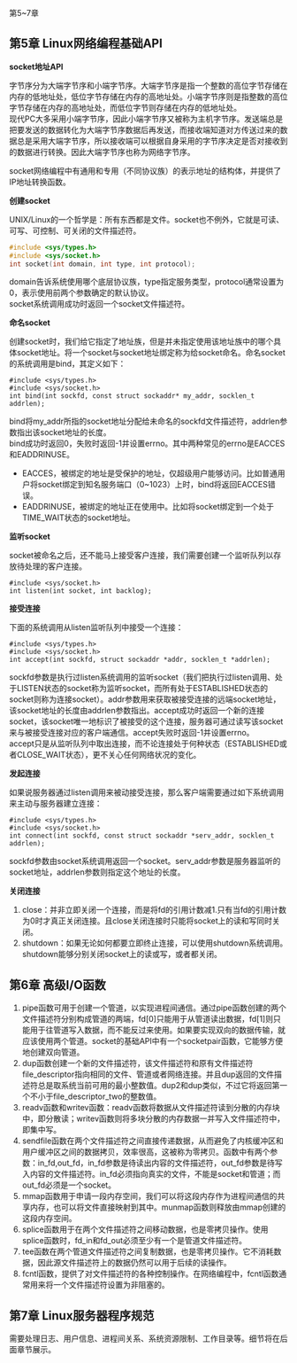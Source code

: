 第5~7章

## 第5章 Linux网络编程基础API

**socket地址API**

字节序分为大端字节序和小端字节序。大端字节序是指一个整数的高位字节存储在内存的低地址处，低位字节存储在内存的高地址处。小端字节序则是指整数的高位字节存储在内存的高地址处，而低位字节则存储在内存的低地址处。  
现代PC大多采用小端字节序，因此小端字节序又被称为主机字节序。发送端总是把要发送的数据转化为大端字节序数据后再发送，而接收端知道对方传送过来的数据总是采用大端字节序，所以接收端可以根据自身采用的字节序决定是否对接收到的数据进行转换。因此大端字节序也称为网络字节序。

socket网络编程中有通用和专用（不同协议族）的表示地址的结构体，并提供了IP地址转换函数。

**创建socket**

UNIX/Linux的一个哲学是：所有东西都是文件。socket也不例外，它就是可读、可写、可控制、可关闭的文件描述符。

```c
#include <sys/types.h>
#include <sys/socket.h>
int socket(int domain, int type, int protocol);
```
domain告诉系统使用哪个底层协议族，type指定服务类型，protocol通常设置为0，表示使用前两个参数确定的默认协议。  
socket系统调用成功时返回一个socket文件描述符。

**命名socket**

创建socket时，我们给它指定了地址族，但是并未指定使用该地址族中的哪个具体socket地址。将一个socket与socket地址绑定称为给socket命名。命名socket的系统调用是bind，其定义如下：

```
#include <sys/types.h>
#include <sys/socket.h>
int bind(int sockfd, const struct sockaddr* my_addr, socklen_t addrlen);
```
bind将my_addr所指的socket地址分配给未命名的sockfd文件描述符，addrlen参数指出该socket地址的长度。  
bind成功时返回0，失败时返回-1并设置errno。其中两种常见的errno是EACCES和EADDRINUSE。
- EACCES，被绑定的地址是受保护的地址，仅超级用户能够访问。比如普通用户将socket绑定到知名服务端口（0~1023）上时，bind将返回EACCES错误。
- EADDRINUSE，被绑定的地址正在使用中。比如将socket绑定到一个处于TIME_WAIT状态的socket地址。

**监听socket**

socket被命名之后，还不能马上接受客户连接，我们需要创建一个监听队列以存放待处理的客户连接。

```
#include <sys/socket.h>
int listen(int socket, int backlog);
```

**接受连接**

下面的系统调用从listen监听队列中接受一个连接：

```
#include <sys/types.h>
#include <sys/socket.h>
int accept(int sockfd, struct sockaddr *addr, socklen_t *addrlen);
```
sockfd参数是执行过listen系统调用的监听socket（我们把执行过listen调用、处于LISTEN状态的socket称为监听socket，而所有处于ESTABLISHED状态的socket则称为连接socket）。addr参数用来获取被接受连接的远端socket地址，该socket地址的长度由addrlen参数指出。accept成功时返回一个新的连接socket，该socket唯一地标识了被接受的这个连接，服务器可通过读写该socket来与被接受连接对应的客户端通信。accept失败时返回-1并设置errno。  
accept只是从监听队列中取出连接，而不论连接处于何种状态（ESTABLISHED或者CLOSE_WAIT状态），更不关心任何网络状况的变化。

**发起连接**

如果说服务器通过listen调用来被动接受连接，那么客户端需要通过如下系统调用来主动与服务器建立连接：

```
#include <sys/types.h>
#include <sys/socket.h>
int connect(int sockfd, const struct sockaddr *serv_addr, socklen_t addrlen);
```
sockfd参数由socket系统调用返回一个socket。serv_addr参数是服务器监听的socket地址，addrlen参数则指定这个地址的长度。

**关闭连接**

1. close：并非立即关闭一个连接，而是将fd的引用计数减1.只有当fd的引用计数为0时才真正关闭连接。且close关闭连接时只能将socket上的读和写同时关闭。
2. shutdown：如果无论如何都要立即终止连接，可以使用shutdown系统调用。shutdown能够分别关闭socket上的读或写，或者都关闭。

## 第6章 高级I/O函数

1. pipe函数可用于创建一个管道，以实现进程间通信。通过pipe函数创建的两个文件描述符分别构成管道的两端，fd[0]只能用于从管道读出数据，fd[1]则只能用于往管道写入数据，而不能反过来使用。如果要实现双向的数据传输，就应该使用两个管道。socket的基础API中有一个socketpair函数，它能够方便地创建双向管道。  
2. dup函数创建一个新的文件描述符，该文件描述符和原有文件描述符file\_descriptor指向相同的文件、管道或者网络连接。并且dup返回的文件描述符总是取系统当前可用的最小整数值。dup2和dup类似，不过它将返回第一个不小于file\_descriptor\_two的整数值。
3. readv函数和writev函数：readv函数将数据从文件描述符读到分散的内存块中，即分散读；writev函数则将多块分散的内存数据一并写入文件描述符中，即集中写。
4. sendfile函数在两个文件描述符之间直接传递数据，从而避免了内核缓冲区和用户缓冲区之间的数据拷贝，效率很高，这被称为零拷贝。函数中有两个参数：in\_fd,out\_fd，in\_fd参数是待读出内容的文件描述符，out\_fd参数是待写入内容的文件描述符。in\_fd必须指向真实的文件，不能是socket和管道；而out\_fd必须是一个socket。
5. mmap函数用于申请一段内存空间，我们可以将这段内存作为进程间通信的共享内存，也可以将文件直接映射到其中。munmap函数则释放由mmap创建的这段内存空间。
6. splice函数用于在两个文件描述符之间移动数据，也是零拷贝操作。使用splice函数时，fd\_in和fd\_out必须至少有一个是管道文件描述符。
7. tee函数在两个管道文件描述符之间复制数据，也是零拷贝操作。它不消耗数据，因此源文件描述符上的数据仍然可以用于后续的读操作。
8. fcntl函数，提供了对文件描述符的各种控制操作。在网络编程中，fcntl函数通常用来将一个文件描述符设置为非阻塞的。

## 第7章 Linux服务器程序规范
需要处理日志、用户信息、进程间关系、系统资源限制、工作目录等。细节将在后面章节展示。
